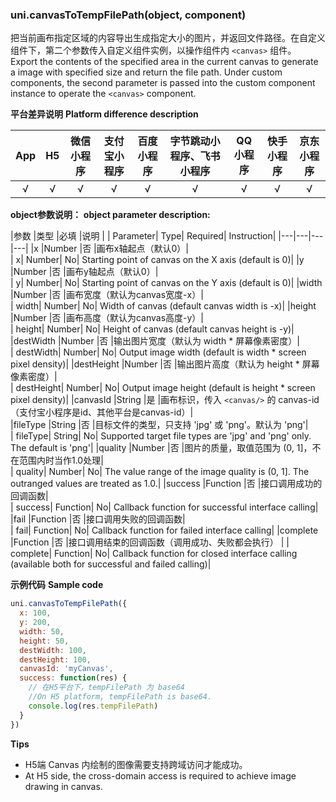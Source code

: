 ### uni.canvasToTempFilePath(object, component)

把当前画布指定区域的内容导出生成指定大小的图片，并返回文件路径。在自定义组件下，第二个参数传入自定义组件实例，以操作组件内 `<canvas>` 组件。
Export the contents of the specified area in the current canvas to generate a image with specified size and return the file path. Under custom components, the second parameter is passed into the custom component instance to operate the `<canvas>` component.

**平台差异说明**
**Platform difference description**

|App|H5|微信小程序|支付宝小程序|百度小程序|字节跳动小程序、飞书小程序|QQ小程序|快手小程序|京东小程序|
|:-:|:-:|:-:|:-:|:-:|:-:|:-:|:-:|:-:|
|√|√|√|√|√|√|√|√|√|

**object参数说明：**
**object parameter description:**

|参数	|类型		|必填		|说明	|
| Parameter| Type| Required| Instruction|
|---|---|---|---|
|x	|Number		|否			|画布x轴起点（默认0）|					
| x| Number| No| Starting point of canvas on the X axis (default is 0)|
|y	|Number		|否			|画布y轴起点（默认0）|					
| y| Number| No| Starting point of canvas on the Y axis (default is 0)|
|width	|Number		|否			|画布宽度（默认为canvas宽度-x）|					
| width| Number| No| Width of canvas (default canvas width is -x)|
|height	|Number		|否			|画布高度（默认为canvas高度-y）|					
| height| Number| No| Height of canvas (default canvas height is -y)|
|destWidth	|Number		|否			|输出图片宽度（默认为 width * 屏幕像素密度）|					
| destWidth| Number| No| Output image width (default is width * screen pixel density)|
|destHeight	|Number		|否			|输出图片高度（默认为 height * 屏幕像素密度）|					
| destHeight| Number| No| Output image height (default is height * screen pixel density)|
|canvasId	|String		|是			|画布标识，传入 ``<canvas/>`` 的 canvas-id（支付宝小程序是id、其他平台是canvas-id）|						
|fileType	|String		|否			|目标文件的类型，只支持 'jpg' 或 'png'。默认为 'png'|		
| fileType| String| No| Supported target file types are 'jpg' and 'png' only. The default is 'png'|
|quality	|Number		|否			|图片的质量，取值范围为 (0, 1]，不在范围内时当作1.0处理|		
| quality| Number| No| The value range of the image quality is (0, 1]. The outranged values are treated as 1.0.|
|success	|Function	|否			|接口调用成功的回调函数|						
| success| Function| No| Callback function for successful interface calling|
|fail	|Function	|否			|接口调用失败的回调函数|						
| fail| Function| No| Callback function for failed interface calling|
|complete	|Function	|否		|接口调用结束的回调函数（调用成功、失败都会执行）		|
| complete| Function| No| Callback function for closed interface calling (available both for successful and failed calling)|

**示例代码**
**Sample code**

```javascript
uni.canvasToTempFilePath({
  x: 100,
  y: 200,
  width: 50,
  height: 50,
  destWidth: 100,
  destHeight: 100,
  canvasId: 'myCanvas',
  success: function(res) {
    // 在H5平台下，tempFilePath 为 base64
    //On H5 platform, tempFilePath is base64.
    console.log(res.tempFilePath)
  } 
})
```

**Tips**

- H5端 Canvas 内绘制的图像需要支持跨域访问才能成功。
- At H5 side, the cross-domain access is required to achieve image drawing in canvas.